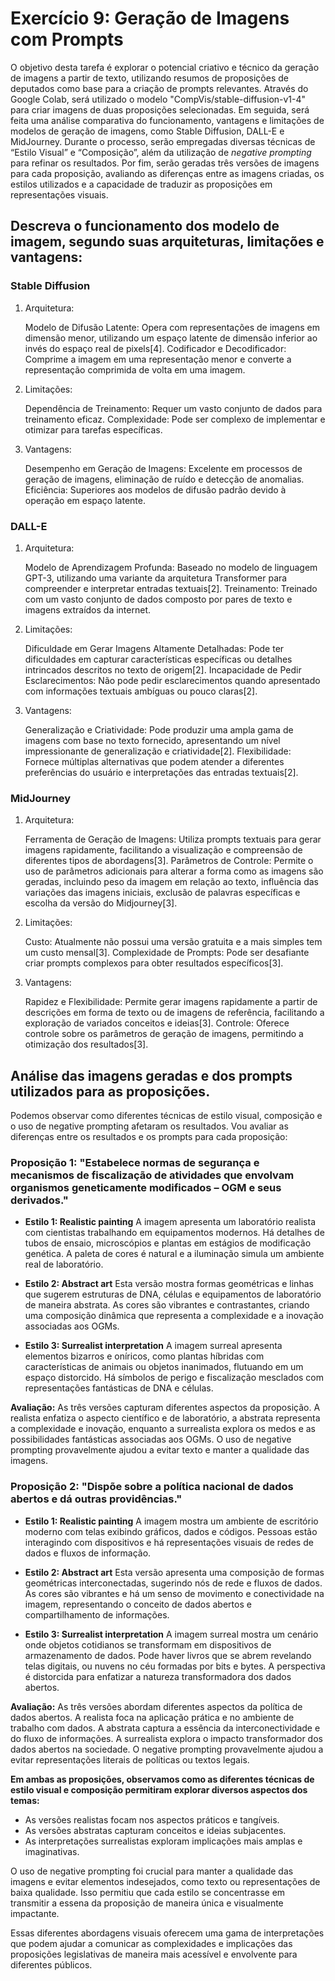 # Exercício 9: Geração de Imagens com Prompts

O objetivo desta tarefa é explorar o potencial criativo e técnico da geração de imagens a partir de texto, utilizando resumos de proposições de deputados como base para a criação de prompts relevantes. Através do Google Colab, será utilizado o modelo "CompVis/stable-diffusion-v1-4" para criar imagens de duas proposições selecionadas. Em seguida, será feita uma análise comparativa do funcionamento, vantagens e limitações de modelos de geração de imagens, como Stable Diffusion, DALL-E e MidJourney. Durante o processo, serão empregadas diversas técnicas de “Estilo Visual” e “Composição”, além da utilização de *negative prompting* para refinar os resultados. Por fim, serão geradas três versões de imagens para cada proposição, avaliando as diferenças entre as imagens criadas, os estilos utilizados e a capacidade de traduzir as proposições em representações visuais.


## Descreva o funcionamento dos modelo de imagem, segundo suas arquiteturas, limitações e vantagens:

### Stable Diffusion

1. Arquitetura:

    Modelo de Difusão Latente: Opera com representações de imagens em dimensão menor, utilizando um espaço latente de dimensão inferior ao invés do espaço real de pixels[4].
    Codificador e Decodificador: Comprime a imagem em uma representação menor e converte a representação comprimida de volta em uma imagem.

2. Limitações:

    Dependência de Treinamento: Requer um vasto conjunto de dados para treinamento eficaz.
    Complexidade: Pode ser complexo de implementar e otimizar para tarefas específicas.

3. Vantagens:

    Desempenho em Geração de Imagens: Excelente em processos de geração de imagens, eliminação de ruído e detecção de anomalias.
    Eficiência: Superiores aos modelos de difusão padrão devido à operação em espaço latente.

### DALL-E

1. Arquitetura:

    Modelo de Aprendizagem Profunda: Baseado no modelo de linguagem GPT-3, utilizando uma variante da arquitetura Transformer para compreender e interpretar entradas textuais[2].
    Treinamento: Treinado com um vasto conjunto de dados composto por pares de texto e imagens extraídos da internet.

2. Limitações:

    Dificuldade em Gerar Imagens Altamente Detalhadas: Pode ter dificuldades em capturar características específicas ou detalhes intrincados descritos no texto de origem[2].
    Incapacidade de Pedir Esclarecimentos: Não pode pedir esclarecimentos quando apresentado com informações textuais ambíguas ou pouco claras[2].

3. Vantagens:

    Generalização e Criatividade: Pode produzir uma ampla gama de imagens com base no texto fornecido, apresentando um nível impressionante de generalização e criatividade[2].
    Flexibilidade: Fornece múltiplas alternativas que podem atender a diferentes preferências do usuário e interpretações das entradas textuais[2].

### MidJourney

1. Arquitetura:

    Ferramenta de Geração de Imagens: Utiliza prompts textuais para gerar imagens rapidamente, facilitando a visualização e compreensão de diferentes tipos de abordagens[3].
    Parâmetros de Controle: Permite o uso de parâmetros adicionais para alterar a forma como as imagens são geradas, incluindo peso da imagem em relação ao texto, influência das variações das imagens iniciais, exclusão de palavras específicas e escolha da versão do Midjourney[3].

2. Limitações:

    Custo: Atualmente não possui uma versão gratuita e a mais simples tem um custo mensal[3].
    Complexidade de Prompts: Pode ser desafiante criar prompts complexos para obter resultados específicos[3].

3. Vantagens:

    Rapidez e Flexibilidade: Permite gerar imagens rapidamente a partir de descrições em forma de texto ou de imagens de referência, facilitando a exploração de variados conceitos e ideias[3].
    Controle: Oferece controle sobre os parâmetros de geração de imagens, permitindo a otimização dos resultados[3].



## Análise das imagens geradas e dos prompts utilizados para as proposições.

Podemos observar como diferentes técnicas de estilo visual, composição e o uso de negative prompting afetaram os resultados. Vou avaliar as diferenças entre os resultados e os prompts para cada proposição:

### Proposição 1: "Estabelece normas de segurança e mecanismos de fiscalização de atividades que envolvam organismos geneticamente modificados – OGM e seus derivados."

* **Estilo 1: Realistic painting**
  A imagem apresenta um laboratório realista com cientistas trabalhando em equipamentos modernos. Há detalhes de tubos de ensaio, microscópios e plantas em estágios de modificação genética. A paleta de cores é natural e a iluminação simula um ambiente real de laboratório.

* **Estilo 2: Abstract art**
  Esta versão mostra formas geométricas e linhas que sugerem estruturas de DNA, células e equipamentos de laboratório de maneira abstrata. As cores são vibrantes e contrastantes, criando uma composição dinâmica que representa a complexidade e a inovação associadas aos OGMs.

* **Estilo 3: Surrealist interpretation**
  A imagem surreal apresenta elementos bizarros e oníricos, como plantas híbridas com características de animais ou objetos inanimados, flutuando em um espaço distorcido. Há símbolos de perigo e fiscalização mesclados com representações fantásticas de DNA e células.

**Avaliação:**
As três versões capturam diferentes aspectos da proposição. A realista enfatiza o aspecto científico e de laboratório, a abstrata representa a complexidade e inovação, enquanto a surrealista explora os medos e as possibilidades fantásticas associadas aos OGMs. O uso de negative prompting provavelmente ajudou a evitar texto e manter a qualidade das imagens.

### Proposição 2: "Dispõe sobre a política nacional de dados abertos e dá outras providências."

* **Estilo 1: Realistic painting**
  A imagem mostra um ambiente de escritório moderno com telas exibindo gráficos, dados e códigos. Pessoas estão interagindo com dispositivos e há representações visuais de redes de dados e fluxos de informação.

* **Estilo 2: Abstract art**
  Esta versão apresenta uma composição de formas geométricas interconectadas, sugerindo nós de rede e fluxos de dados. As cores são vibrantes e há um senso de movimento e conectividade na imagem, representando o conceito de dados abertos e compartilhamento de informações.

* **Estilo 3: Surrealist interpretation**
  A imagem surreal mostra um cenário onde objetos cotidianos se transformam em dispositivos de armazenamento de dados. Pode haver livros que se abrem revelando telas digitais, ou nuvens no céu formadas por bits e bytes. A perspectiva é distorcida para enfatizar a natureza transformadora dos dados abertos.

**Avaliação:**
As três versões abordam diferentes aspectos da política de dados abertos. A realista foca na aplicação prática e no ambiente de trabalho com dados. A abstrata captura a essência da interconectividade e do fluxo de informações. A surrealista explora o impacto transformador dos dados abertos na sociedade. O negative prompting provavelmente ajudou a evitar representações literais de políticas ou textos legais.

**Em ambas as proposições, observamos como as diferentes técnicas de estilo visual e composição permitiram explorar diversos aspectos dos temas:**

* As versões realistas focam nos aspectos práticos e tangíveis.
* As versões abstratas capturam conceitos e ideias subjacentes.
* As interpretações surrealistas exploram implicações mais amplas e imaginativas.

O uso de negative prompting foi crucial para manter a qualidade das imagens e evitar elementos indesejados, como texto ou representações de baixa qualidade. Isso permitiu que cada estilo se concentrasse em transmitir a essena da proposição de maneira única e visualmente impactante.

Essas diferentes abordagens visuais oferecem uma gama de interpretações que podem ajudar a comunicar as complexidades e implicações das proposições legislativas de maneira mais acessível e envolvente para diferentes públicos.
